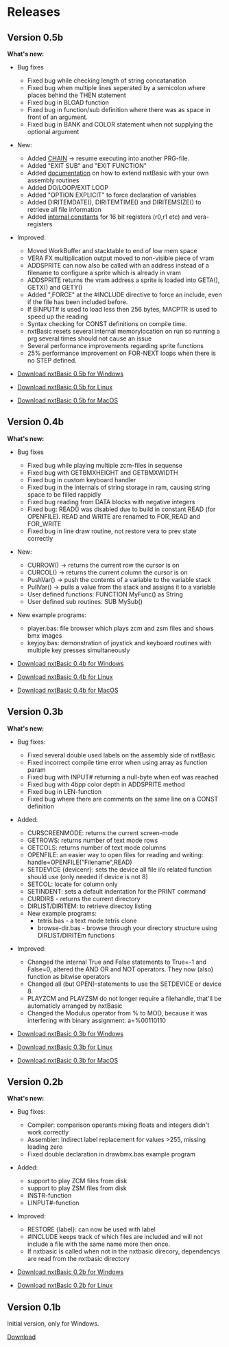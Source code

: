 # Releases

## Version 0.5b

**What's new:**

- Bug fixes
    - Fixed bug while checking length of string concatanation
    - Fixed bug when multiple lines seperated by a semicolon where places behind the THEN statement
    - Fixed bug in BLOAD function
    - Fixed bug in function/sub definition where there was as space in front of an argument.
    - Fixed bug in BANK and COLOR statement when not supplying the optional argument

- New:
    - Added [CHAIN](15.%20Miscellaneous%20.md#chain) -> resume executing into another PRG-file.
    - Added "EXIT SUB" and "EXIT FUNCTION"
    - Added [documentation](16.%20Extending%20nxtBasic.md) on how to extend nxtBasic with your own assembly routines
    - Added DO/LOOP/EXIT LOOP
    - Added "OPTION EXPLICIT" to force declaration of variables
    - Added DIRITEMDATE(), DIRITEMTIME() and DIRITEMSIZE() to retrieve all file information
    - Added [internal constants](17.%20Internal%20constants.md) for 16 bit registers (r0,r1 etc) and vera-registers

- Improved:
    - Moved WorkBuffer and stacktable to end of low mem space
    - VERA FX multiplication output moved to non-visible piece of vram
    - ADDSPRITE can now also be called with an address instead of a filename to configure a sprite which is already in vram
    - ADDSPRITE returns the vram address a sprite is loaded into GETA(), GETX() and GETY()
    - Added ",FORCE" at the #INCLUDE directive to force an include, even if the file has been included before.
    - If BINPUT# is used to load less then 256 bytes, MACPTR is used to speed up the reading
    - Syntax checking for CONST definitions on compile time.
    - nxtBasic resets several internal memorylocation on run so running a prg several times should not cause an issue
    - Several performance improvements regarding sprite functions
    - 25% performance improvement on FOR-NEXT loops when there is no STEP defined.


- [Download nxtBasic 0.5b for Windows](https://github.com/unartic/nxtBasic/raw/main/Download/nxtBasic-v0.5b-win.zip)
- [Download nxtBasic 0.5b for Linux](https://github.com/unartic/nxtBasic/raw/main/Download/nxtBasic-v0.5b-linux.zip)
- [Download nxtBasic 0.5b for MacOS](https://github.com/unartic/nxtBasic/raw/main/Download/nxtBasic-v0.5b-mac.zip)


## Version 0.4b

**What's new:**

- Bug fixes
    - Fixed bug while playing multiple zcm-files in sequense
    - Fixed bug with GETBMXHEIGHT and GETBMXWIDTH
    - Fixed bug in custom keyboard handler
    - Fixed bug in the internals of string storage in ram, causing string space to be filled rappidly
    - Fixed bug reading from DATA blocks with negative integers
    - Fixed bug: READ() was disabled due to build in constant READ (for OPENFILE). READ and WRITE are renamed to FOR_READ and FOR_WRITE
    - Fixed bug in line draw routine, not restore vera to prev state correctly

- New:
    - CURROW() -> returns the current row the cursor is on
    - CURCOL() -> returns the current column the cursor is on
    - PushVar() -> push the contents of a variable to the variable stack
    - PullVar() -> pulls a value from the stack and assigns it to a variable
    - User defined functions: FUNCTION MyFunc() as String
    - User defined sub routines: SUB MySub()
    
- New example programs:
    - player.bas: file browser which plays zcm and zsm files and shows bmx images
    - keyjoy.bas: demonstration of joystick and keyboard routines with multiple key presses simultaneously
  
- [Download nxtBasic 0.4b for Windows](https://github.com/unartic/nxtBasic/raw/main/Download/nxtBasic-v0.4b-win.zip)
- [Download nxtBasic 0.4b for Linux](https://github.com/unartic/nxtBasic/raw/main/Download/nxtBasic-v0.4b-linux.zip)
- [Download nxtBasic 0.4b for MacOS](https://github.com/unartic/nxtBasic/raw/main/Download/nxtBasic-v0.4b-mac.zip)

  
## Version 0.3b

**What's new:**
- Bug fixes: 
    - Fixed several double used labels on the assembly side of nxtBasic
    - Fixed incorrect compile time error when using array as function param
    - Fixed bug with INPUT# returning a null-byte when eof was reached
    - Fixed bug with 4bpp color depth in ADDSPRITE method
    - Fixed bug in LEN-function
    - Fixed bug where there are comments on the same line on a CONST definition
    
- Added: 
    - CURSCREENMODE: returns the current screen-mode
    - GETROWS: returns number of text mode rows
    - GETCOLS: returns number of text mode columns
    - OPENFILE: an easier way to open files for reading and writing: handle=OPENFILE("Filename",READ)
    - SETDEVICE {devicenr}: sets the device all file i/o related function should use (only needed if device is not 8)
    - SETCOL: locate for column only
    - SETINDENT: sets a default indentation for the PRINT command
    - CURDIR$   - returns the current directory
    - DIRLIST/DIRITEM: to retrieve directoy listing
    - New example programs:
        - tetris.bas     - a text mode tetris clone
        - browse-dir.bas - browse through your directory structure using DIRLIST/DIRITEm functions
    
- Improved:
    - Changed the internal True and False statements to True=-1 and False=0, altered the AND OR and NOT operators. They now (also) function as bitwise operators
    - Changed all (but OPEN)-statements to use the SETDEVICE or device 8.
    - PLAYZCM and PLAYZSM do not longer require a filehandle, that'll be automaticly arranged by nxtBasic
    - Changed the Modulus operator from % to MOD, because it was interfering with binary assignment: a=%00110110

- [Download nxtBasic 0.3b for Windows](https://github.com/unartic/nxtBasic/raw/main/Download/nxtBasic-v0.3b-win.zip)
- [Download nxtBasic 0.3b for Linux](https://github.com/unartic/nxtBasic/raw/main/Download/nxtBasic-v0.3b-linux.zip)
- [Download nxtBasic 0.3b for MacOS](https://github.com/unartic/nxtBasic/raw/main/Download/nxtBasic-v0.3b-mac.zip)

 
## Version 0.2b

**What's new:**
- Bug fixes: 
    - Compiler: comparison operants mixing floats and integers didn't work correctly
    - Assembler: Indirect label replacement for values >255, missing leading zero
    - Fixed double declaration in drawbmx.bas example program 
    
- Added: 
    - support to play ZCM files from disk
    - support to play ZSM files from disk
    - INSTR-function
    - LINPUT#-function
    
- Improved:
    - RESTORE {label}: can now be used with label
    - #INCLUDE keeps track of which files are included and will not include a file with the same name more then once.
    - If nxtbasic is called when not in the nxtbasic direcory, dependencys are read from the nxtbasic directory

- [Download nxtBasic 0.2b for Windows](https://github.com/unartic/nxtBasic/raw/main/Download/nxtBasic-0.2b-win.zip)
- [Download nxtBasic 0.2b for Linux](https://github.com/unartic/nxtBasic/raw/main/Download/nxtBasic-0.2b-linux.zip)


## Version 0.1b
Initial version, only for Windows.

[Download](https://github.com/unartic/nxtBasic/raw/main/Download/nxtBasic-0.1b.zip)
